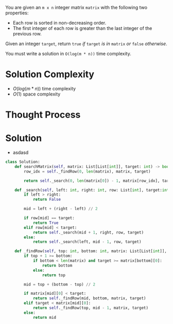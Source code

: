 You are given an `m x n` integer matrix `matrix` with the following two properties:

- Each row is sorted in non-decreasing order.
- The first integer of each row is greater than the last integer of the previous row.

Given an integer `target`, return `true` _if_ `target` _is in_ `matrix` _or_ `false` _otherwise_.

You must write a solution in `O(log(m * n))` time complexity.
# Solution Complexity
- $O(log (m * n))$ time complexity
- $O(1)$ space complexity
# Thought Process
# Solution
- asdasd
```Python
class Solution:
	def searchMatrix(self, matrix: List[List[int]], target: int) -> bool:
		row_idx = self._findRow(0, len(matrix), matrix, target)

		return self._search(0, len(matrix[0]) - 1, matrix[row_idx], target)

	def _search(self, left: int, right: int, row: List[int], target:int) -> bool:
		if left > right:
			return False

		mid = left + (right - left) // 2

		if row[mid] == target:
			return True
		elif row[mid] < target:
			return self._search(mid + 1, right, row, target)
		else:
			return self._search(left, mid - 1, row, target)

	def _findRow(self, top: int, bottom: int, matrix: List[List[int]], target: int) -> int:
		if top + 1 >= bottom:
			if bottom < len(matrix) and target >= matrix[bottom][0]:
				return bottom
			else:
				return top

		mid = top + (bottom - top) // 2

		if matrix[mid][0] < target:
			return self._findRow(mid, bottom, matrix, target)
		elif target < matrix[mid][0]:
			return self._findRow(top, mid - 1, matrix, target)
		else:
			return mid
```